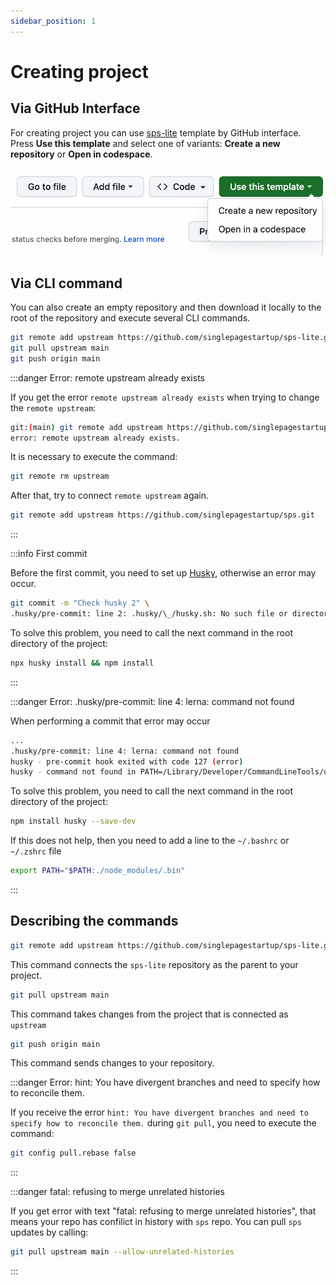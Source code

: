```yaml
---
sidebar_position: 1
---
```


# Creating project

## Via GitHub Interface

For creating project you can use [sps-lite](https://github.com/singlepagestartup/sps-lite) template by GitHub interface. Press **Use this template** and select one of variants: **Create a new repository** or **Open in codespace**.

![Use this template](./img/use-this-template.png)

## Via CLI command

You can also create an empty repository and then download it locally to the root of the repository and execute several CLI commands.

```bash
git remote add upstream https://github.com/singlepagestartup/sps-lite.git
git pull upstream main
git push origin main
```

:::danger Error: remote upstream already exists

If you get the error `remote upstream already exists` when trying to change the `remote upstream`:

```bash
git:(main) git remote add upstream https://github.com/singlepagestartup/sps.git
error: remote upstream already exists.
```

It is necessary to execute the command:

```bash
git remote rm upstream
```

After that, try to connect `remote upstream` again.

```bash
git remote add upstream https://github.com/singlepagestartup/sps.git
```

:::

:::info First commit

Before the first commit, you need to set up [Husky](https://github.com/typicode/husky), otherwise an error may occur.

```bash
git commit -m "Check husky 2" \
.husky/pre-commit: line 2: .husky/\_/husky.sh: No such file or directory
```

To solve this problem, you need to call the next command in the root directory of the project:

```bash
npx husky install && npm install
```

:::

:::danger Error: .husky/pre-commit: line 4: lerna: command not found

When performing a commit that error may occur

```bash
...
.husky/pre-commit: line 4: lerna: command not found
husky - pre-commit hook exited with code 127 (error)
husky - command not found in PATH=/Library/Developer/CommandLineTools/usr/libexec/git-core:/Users/<your_pc_name>/.local/bin
```

To solve this problem, you need to call the next command in the root directory of the project:

```bash
npm install husky --save-dev
```

If this does not help, then you need to add a line to the `~/.bashrc` or `~/.zshrc` file

```bash
export PATH="$PATH:./node_modules/.bin"
```

:::

## Describing the commands

```bash
git remote add upstream https://github.com/singlepagestartup/sps-lite.git
```

This command connects the `sps-lite` repository as the parent to your project.

```bash
git pull upstream main
```

This command takes changes from the project that is connected as `upstream`

```bash
git push origin main
```

This command sends changes to your repository.

:::danger Error: hint: You have divergent branches and need to specify how to reconcile them.

If you receive the error `hint: You have divergent branches and need to specify how to reconcile them.` during `git pull`, you need to execute the command:

```bash
git config pull.rebase false
```

:::

:::danger fatal: refusing to merge unrelated histories

If you get error with text "fatal: refusing to merge unrelated histories", that means your repo has confilict in history with `sps` repo. You can pull `sps` updates by calling:

```bash
git pull upstream main --allow-unrelated-histories
```

:::

